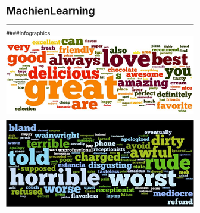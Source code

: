 MachienLearning
===============



- - - -
####Infographics
![picture alt](https://raw.githubusercontent.com/hangfei/MachienLearning/master/Infograph_good.jpg "Title is optional")

![picture alt](https://raw.githubusercontent.com/hangfei/MachienLearning/master/Infograph_bad.jpg "Title is optional")
